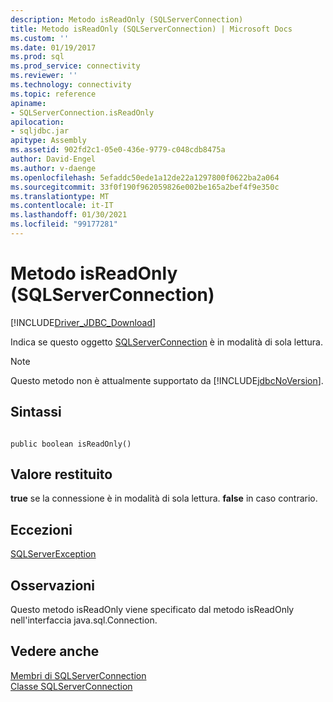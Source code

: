 ```yaml
---
description: Metodo isReadOnly (SQLServerConnection)
title: Metodo isReadOnly (SQLServerConnection) | Microsoft Docs
ms.custom: ''
ms.date: 01/19/2017
ms.prod: sql
ms.prod_service: connectivity
ms.reviewer: ''
ms.technology: connectivity
ms.topic: reference
apiname:
- SQLServerConnection.isReadOnly
apilocation:
- sqljdbc.jar
apitype: Assembly
ms.assetid: 902fd2c1-05e0-436e-9779-c048cdb8475a
author: David-Engel
ms.author: v-daenge
ms.openlocfilehash: 5efaddc50ede1a12de22a1297800f0622ba2a064
ms.sourcegitcommit: 33f0f190f962059826e002be165a2bef4f9e350c
ms.translationtype: MT
ms.contentlocale: it-IT
ms.lasthandoff: 01/30/2021
ms.locfileid: "99177281"
---
```

# <a name="isreadonly-method-sqlserverconnection"></a>Metodo isReadOnly (SQLServerConnection)
[!INCLUDE[Driver_JDBC_Download](../../../includes/driver_jdbc_download.md)]

  Indica se questo oggetto [SQLServerConnection](../../../connect/jdbc/reference/sqlserverconnection-class.md) è in modalità di sola lettura.  
  
> [!NOTE]  
>  Questo metodo non è attualmente supportato da [!INCLUDE[jdbcNoVersion](../../../includes/jdbcnoversion_md.md)].  
  
## <a name="syntax"></a>Sintassi  
  
```  
  
public boolean isReadOnly()  
```  
  
## <a name="return-value"></a>Valore restituito  
 **true** se la connessione è in modalità di sola lettura. **false** in caso contrario.  
  
## <a name="exceptions"></a>Eccezioni  
 [SQLServerException](../../../connect/jdbc/reference/sqlserverexception-class.md)  
  
## <a name="remarks"></a>Osservazioni  
 Questo metodo isReadOnly viene specificato dal metodo isReadOnly nell'interfaccia java.sql.Connection.  
  
## <a name="see-also"></a>Vedere anche  
 [Membri di SQLServerConnection](../../../connect/jdbc/reference/sqlserverconnection-members.md)   
 [Classe SQLServerConnection](../../../connect/jdbc/reference/sqlserverconnection-class.md)  
  
  
